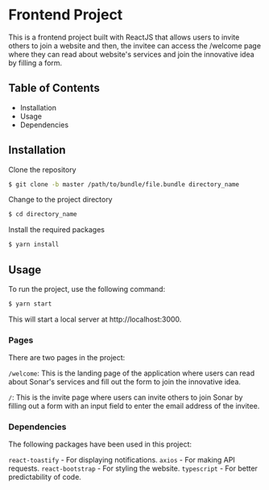 # Frontend Project

This is a frontend project built with ReactJS that allows users to invite others to join a website and then, the invitee can access the /welcome page where they can read about website's services and join the innovative idea by filling a form.

## Table of Contents

- Installation
- Usage
- Dependencies

## Installation

Clone the repository

```sh
$ git clone -b master /path/to/bundle/file.bundle directory_name
```

Change to the project directory

```sh
$ cd directory_name
```

Install the required packages

```sh
$ yarn install
```

## Usage

To run the project, use the following command:

```sh
$ yarn start
```

This will start a local server at http://localhost:3000.

### Pages

There are two pages in the project:

`/welcome`: This is the landing page of the application where users can read about Sonar's services and fill out the form to join the innovative idea.

`/`: This is the invite page where users can invite others to join Sonar by filling out a form with an input field to enter the email address of the invitee.

### Dependencies

The following packages have been used in this project:

`react-toastify` - For displaying notifications.
`axios` - For making API requests.
`react-bootstrap` - For styling the website.
`typescript` - For better predictability of code.
